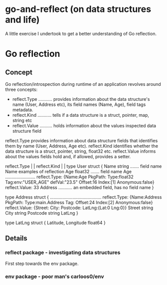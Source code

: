 # go-and-reflect (on data structures and life)

A little exercise I undertook to get a better understanding of Go reflection.

# Go reflection

## Concept

Go reflection/introspection during runtime of an application revolves around three concepts:

- reflect.Type ........... provides information about the data structure's name (User, Address etc), its field names (Name, Age), field tags
                           metadata.
- reflect.Kind ........... tells if a data structure is a struct, pointer, map, string etc
- reflect.Value .......... holds information about the values inspected data structure field

reflect.Type provides information about data structure fields that identifies them by name (User, Address, Age etc).
reflect.Kind identifies whether the data structure is a struct, pointer, string, float32 etc.
reflect.Value informs about the values fields hold and, if allowed, provides a setter.

   reflect.Type
        |
        |  reflect.Kind
        |      |
type User struct {
    Name string ....... field name Name                                     examples of reflection
    Age float32 ....... field name Age ........................ reflect.Type:  {Name:Age PkgPath: Type:float32
                                                                                Tag:env:"USER_AGE" defVal:"23.5"
                                                                                Offset:16 Index:[1] Anonymous:false}
                                                                reflect.Value:  33
    Address ........... an embedded field, has no field name
}

type Address struct { ......................................... reflect.Type:  {Name:Address PkgPath: Type:main.Address Tag:
                                                                                Offset:24 Index:[2] Anonymous:false}
                                                                reflect.Value: {Street: City: Postcode: LatLng:{Lat:0 Lng:0}}
    Street string
    City string
    Postcode string
    LatLng
}

type LatLng struct {
    Latitude, Longitude float64
}

## Details

### reflect package - investigating data structures

First step towards the env package.

### env package - poor man's carloos0/env